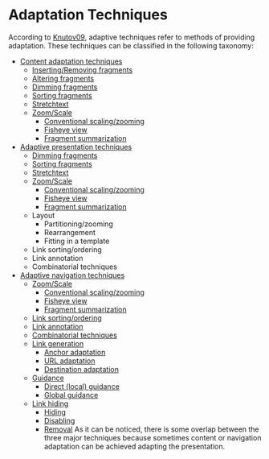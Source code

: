 # Adaptation Techniques
According to [Knutov09](http://dx.doi.org/10.1080/13614560902801608), adaptive techniques refer to methods of providing adaptation. These techniques can be classified in the following taxonomy:
* [Content adaptation techniques](content_adaptation/index.md)
    * [Inserting/Removing fragments](content_adaptation/index.md#insertingremoving-fragments)
	* [Altering fragments](content_adaptation/index.md#altering-fragments)
	* [Dimming fragments](content_adaptation/index.md#dimming-fragments)
	* [Sorting fragments](content_adaptation/index.md#sorting-fragments)
	* [Stretchtext](content_adaptation/index.md#stretchtext)
	* [Zoom/Scale](content_adaptation/index.md#zoomscale-fragments)
	    * [Conventional scaling/zooming](content_adaptation/index.md#conventional-scalingzooming)
		* [Fisheye view](content_adaptation/index.md#fisheye-view)
		* [Fragment summarization](content_adaptation/index.md#fragment-summarization)
* [Adaptive presentation techniques](adaptive_presentation/index.md)
	* [Dimming fragments](content_adaptation/index.md#dimming-fragments)
	* [Sorting fragments](content_adaptation/index.md#sorting-fragments)
	* [Stretchtext](content_adaptation/index.md#stretchtext)
	* [Zoom/Scale](content_adaptation/index.md#zoomscale-fragments)
	    * [Conventional scaling/zooming](content_adaptation/index.md#conventional-scalingzooming)
		* [Fisheye view](content_adaptation/index.md#fisheye-view)
		* [Fragment summarization](content_adaptation/index.md#fragment-summarization)
	* Layout
	    * Partitioning/zooming
		* Rearrangement
		* Fitting in a template
	* Link sorting/ordering
	* Link annotation
	* Combinatorial techniques
* [Adaptive navigation techniques](adaptive_navigation/index.md)
	* [Zoom/Scale](content_adaptation/index.md#zoomscale-fragments)
	    * [Conventional scaling/zooming](content_adaptation/index.md#conventional-scalingzooming)
		* [Fisheye view](content_adaptation/index.md#fisheye-view)
		* [Fragment summarization](content_adaptation/index.md#fragment-summarization)
	* [Link sorting/ordering](adaptive_navigation/index.md#link-sortingordering)
	* [Link annotation](adaptive_navigation/index.md#link-annotation)
	* [Combinatorial techniques](adaptive_navigation/index.md#combinatorial-techniques)
	* [Link generation](adaptive_navigation/index.md#link-generation)
	    * [Anchor adaptation](adaptive_navigation/index.md#anchor-adaptation)
		* [URL adaptation](adaptive_navigation/index.md#url-adaptation)
		* [Destination adaptation](adaptive_navigation/index.md#destination-adaptation)
	* [Guidance](adaptive_navigation/index.md#guidance)
	    * [Direct (local) guidance](adaptive_navigation/index.md#direct-local-guidance)
		* [Global guidance](adaptive_navigation/index.md#global-guidance)
	* [Link hiding](adaptive_navigation/index.md#link-hiding)
	    * [Hiding](adaptive_navigation/index.md#hiding)
		* [Disabling](adaptive_navigation/index.md#disabling)
		* [Removal](adaptive_navigation/index.md#removal)
As it can be noticed, there is some overlap between the three major techniques because sometimes content or navigation adaptation can be achieved adapting the presentation.